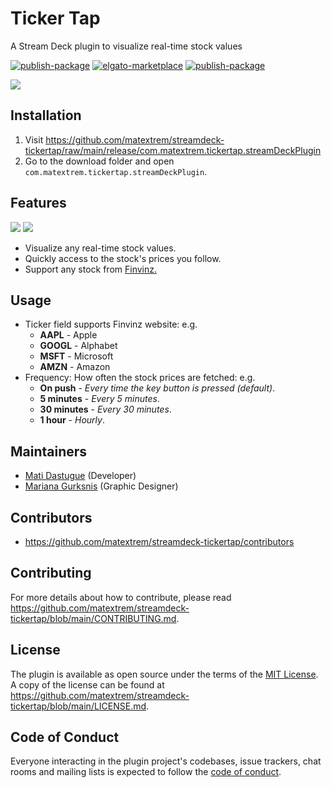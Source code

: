 # Ticker Tap

A Stream Deck plugin to visualize real-time stock values

[![publish-package](https://github.com/matextrem/streamdeck-tickertap/actions/workflows/publish-package.yaml/badge.svg)](https://github.com/matextrem/streamdeck-tickertap/actions/workflows/publish-package.yaml)
[![elgato-marketplace](https://img.shields.io/badge/dynamic/json?url=https%3A%2F%2Fmp-gateway.elgato.com%2Fproducts%3Fname%3DDIM%2520Stream%2520Deck&logo=elgato&query=%24.results.*.download_count&label=Elgato%20Marketplace)](https://marketplace.elgato.com/product/ticker-tap)
[![publish-package](https://img.shields.io/github/v/release/matextrem/streamdeck-tickertap?label=plugin&logo=github)](https://github.com/matextrem/streamdeck-tickertap/releases/latest)


<img src="https://i.ibb.co/BtxLqfr/gallery-previews-01.png" />

## Installation
1. Visit
   <https://github.com/matextrem/streamdeck-tickertap/raw/main/release/com.matextrem.tickertap.streamDeckPlugin>
2. Go to the download folder and open `com.matextrem.tickertap.streamDeckPlugin`.

## Features
<img src="https://i.ibb.co/34n8TqS/gallery-previews-03.png" />
<img src="https://i.ibb.co/hLNMm1d/gallery-previews-02.png" />

- Visualize any real-time stock values.
- Quickly access to the stock's prices you follow.
- Support any stock from [Finvinz.](https://finviz.com)

  
## Usage

- Ticker field supports Finvinz website: e.g.
  - **AAPL** - Apple
  - **GOOGL** - Alphabet
  - **MSFT** - Microsoft
  - **AMZN** - Amazon
- Frequency: How often the stock prices are fetched: e.g.
  - **On push** - *Every time the key button is pressed (default)*.
  - **5 minutes** - *Every 5 minutes*.
  - **30 minutes** - *Every 30 minutes*.
  - **1 hour** - *Hourly*.

## Maintainers

- [Mati Dastugue](https://github.com/matextrem) (Developer)
- [Mariana Gurksnis](https://marianagurksnis.com/) (Graphic Designer)

## Contributors

- <https://github.com/matextrem/streamdeck-tickertap/contributors>

## Contributing

For more details about how to contribute, please read
<https://github.com/matextrem/streamdeck-tickertap/blob/main/CONTRIBUTING.md>.

## License

The plugin is available as open source under the terms of the
[MIT License](https://opensource.org/licenses/MIT). A copy of the license can be
found at <https://github.com/matextrem/streamdeck-tickertap/blob/main/LICENSE.md>.

## Code of Conduct

Everyone interacting in the plugin project's codebases, issue trackers, chat
rooms and mailing lists is expected to follow the
[code of conduct](https://github.com/matextrem/plugin/blob/main/CODE_OF_CONDUCT.md).
